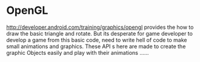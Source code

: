 # OpenGL
http://developer.android.com/training/graphics/opengl provides the how to draw the basic triangle and rotate. But its desperate for game developer to develop a game from this basic code, need to write hell of code to make small animations and graphics. These API s here are made to create the graphic Objects easily and play with their animations ......
